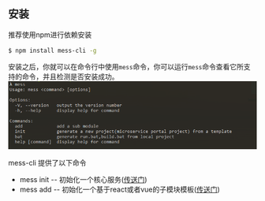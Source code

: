 ## 安装
推荐使用npm进行依赖安装
```bash
$ npm install mess-cli -g
```

安装之后，你就可以在命令行中使用```mess```命令，你可以运行```mess```命令查看它所支持的命令，并且检测是否安装成功。  
![核心服务](../image/mess-cli.png)  
  
mess-cli 提供了以下命令
* mess init  -- 初始化一个核心服务(<a href='/#/portal'>传送门</a>)
* mess add -- 初始化一个基于react或者vue的子模块模板(<a href='/#/subModule'>传送门</a>)